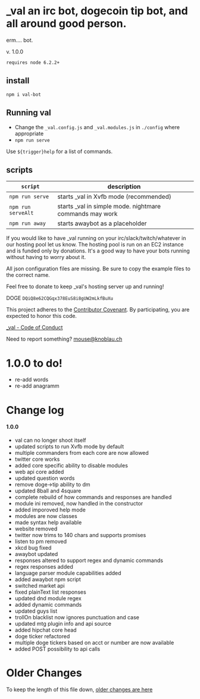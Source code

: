 # _val an irc bot, dogecoin tip bot, and all around good person.

erm.... bot.

v. 1.0.0

`requires node 6.2.2+`

## install

```
npm i val-bot
```

## Running val

+ Change the `_val.config.js` and `_val.modules.js` in `./config` where appropriate
+ `npm run serve`

Use `${trigger}help` for a list of commands.


## scripts


| `script` | description |
|----------|-------------|
| `npm run serve` | starts _val in Xvfb mode (recommended) |
| `npm run serveAlt` | starts _val in simple mode. nightmare commands may work |
| `npm run away` | starts awaybot as a placeholder |



If you would like to have _val running on your irc/slack/twitch/whatever in our hosting pool let us know.  The hosting pool is run on an EC2 instance and is funded only by donations.  It's a good way to have your bots running without having to worry about it.

All json configuration files are missing.  Be sure to copy the example files to the correct name.

Feel free to donate to keep _val's hosting server up and running!

DOGE `DQiQ8e62CQGqx378EuS8i8gUW2mLkfBuXu`

This project adheres to the [Contributor Covenant](http://contributor-covenant.org/). By participating, you are expected to honor this code.

[_val - Code of Conduct](https://github.com/mousemke/_val/blob/master/CODE_OF_CONDUCT.md)

Need to report something? [mouse@knoblau.ch](mailto:mouse@knoblau.ch)


1.0.0 to do!
=========
+ re-add words
+ re-add anagramm


Change log
==========

#### 1.0.0

+ val can no longer shoot itself
+ updated scripts to run Xvfb mode by default
+ multiple commanders from each core are now allowed
+ twitter core works
+ added core specific ability to disable modules
+ web api core added
+ updated question words
+ remove doge->tip ability to dm
+ updated 8ball and 4square
+ complete rebuild of how commands and responses are handled
+ module ini removed, now handled in the constructor
+ added imporoved help mode
+ modules are now classes
+ made syntax help available
+ website removed
+ twitter now trims to 140 chars and supports promises
+ listen to pm removed
+ xkcd bug fixed
+ awaybot updated
+ responses altered to support regex and dynamic commands
+ regex responses added
+ language parser module capabilities added
+ added awaybot npm script
+ switched market api
+ fixed plainText list responses
+ updated dnd module regex
+ added dynamic commands
+ updated guys list
+ trollOn blacklist now ignores punctuation and case
+ updated mtg plugin info and api source
+ added hipchat core head
+ doge ticker refactored
+ multiple doge tickers based on acct or number are now available
+ added POST possibility to api calls





Older Changes
=============

To keep the length of this file down, [older changes are here](./older_changes.md)

